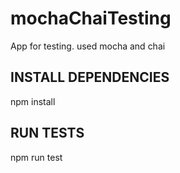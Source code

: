 # mochaChaiTesting
App for testing. used mocha and chai 

## INSTALL DEPENDENCIES
npm install

## RUN TESTS
npm run test
